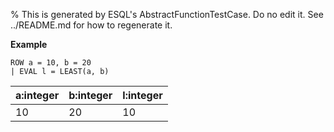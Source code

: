 % This is generated by ESQL's AbstractFunctionTestCase. Do no edit it. See ../README.md for how to regenerate it.

**Example**

```esql
ROW a = 10, b = 20
| EVAL l = LEAST(a, b)
```

| a:integer | b:integer | l:integer |
| --- | --- | --- |
| 10 | 20 | 10 |

